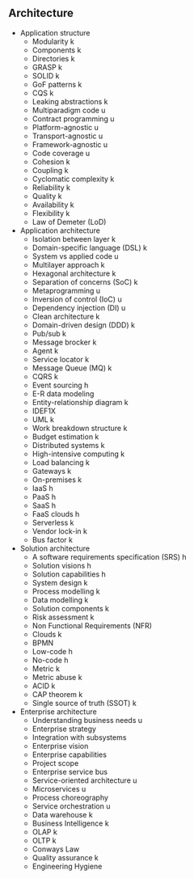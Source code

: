 ## Architecture

- Application structure
  - Modularity k
  - Components k
  - Directories k
  - GRASP k
  - SOLID k
  - GoF patterns k
  - CQS k
  - Leaking abstractions k
  - Multiparadigm code u
  - Contract programming u
  - Platform-agnostic u
  - Transport-agnostic u
  - Framework-agnostic u
  - Code coverage u
  - Cohesion k
  - Coupling k
  - Cyclomatic complexity k
  - Reliability k
  - Quality k
  - Availability k
  - Flexibility k
  - Law of Demeter (LoD)
- Application architecture
  - Isolation between layer k
  - Domain-specific language (DSL) k
  - System vs applied code u
  - Multilayer approach k
  - Hexagonal architecture k
  - Separation of concerns (SoC) k
  - Metaprogramming u
  - Inversion of control (IoC) u
  - Dependency injection (DI) u
  - Clean architecture k
  - Domain-driven design (DDD) k
  - Pub/sub k
  - Message brocker k
  - Agent k
  - Service locator k
  - Message Queue (MQ) k
  - CQRS k
  - Event sourcing h
  - E-R data modeling
  - Entity-relationship diagram k
  - IDEF1X
  - UML k
  - Work breakdown structure k
  - Budget estimation k
  - Distributed systems k
  - High-intensive computing k
  - Load balancing k
  - Gateways k
  - On-premises k
  - IaaS h
  - PaaS h
  - SaaS h
  - FaaS clouds h
  - Serverless k
  - Vendor lock-in k
  - Bus factor k
- Solution architecture
  - A software requirements specification (SRS) h
  - Solution visions h
  - Solution capabilities h
  - System design k
  - Process modelling k
  - Data modelling k
  - Solution components k
  - Risk assessment k
  - Non Functional Requirements (NFR)
  - Clouds k
  - BPMN
  - Low-code h
  - No-code h
  - Metric k
  - Metric abuse k
  - ACID k
  - CAP theorem k
  - Single source of truth (SSOT) k
- Enterprise architecture
  - Understanding business needs u
  - Enterprise strategy
  - Integration with subsystems
  - Enterprise vision
  - Enterprise capabilities
  - Project scope
  - Enterprise service bus
  - Service-oriented architecture u
  - Microservices u
  - Process choreography
  - Service orchestration u
  - Data warehouse k
  - Business Intelligence k
  - OLAP k
  - OLTP k
  - Conways Law
  - Quality assurance k
  - Engineering Hygiene
